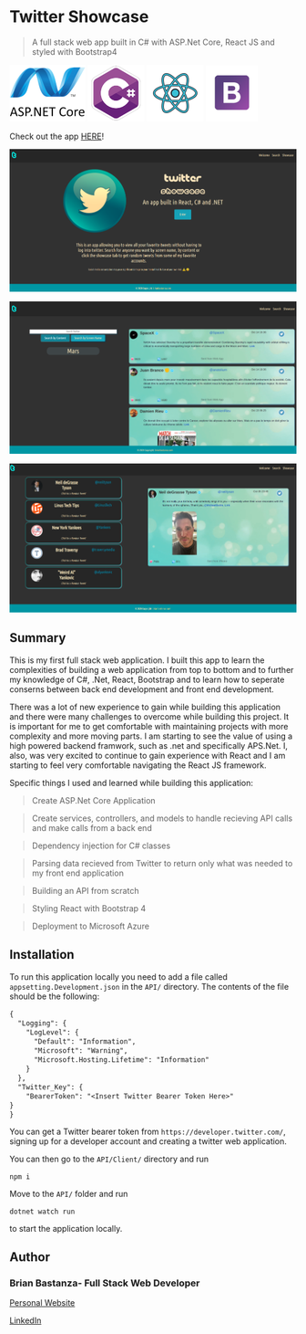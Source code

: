 # Twitter Showcase

> A full stack web app built in C# with ASP.Net Core, React JS and styled with Bootstrap4

![dotnet](ReadmeImages/dotnetcore.png)
![csharp](ReadmeImages/c_sharp.png)
![html](ReadmeImages/react.png)
![css](ReadmeImages/bootstrap.png)

Check out the app [HERE](https://twittershowcase.azurewebsites.net/)!

![Screenshot](ReadmeImages/screenshot.png)

![Screenshot3](ReadmeImages/screenshot3.png)

![Screenshot2](ReadmeImages/screenshot2.png)

## Summary

This is my first full stack web application. I built this app to learn the complexities of building a web application from top to bottom and to further my knowledge of C#, .Net, React, Bootstrap and to learn how to seperate conserns between back end development and front end development.

There was a lot of new experience to gain while building this application and there were many challenges to overcome while building this project. It is important for me to get comfortable with maintaining projects with more complexity and more moving parts. I am starting to see the value of using a high powered backend framwork, such as .net and specifically APS.Net. I, also, was very excited to continue to gain experience with React and I am starting to feel very comfortable navigating the React JS framework.

Specific things I used and learned while building this application:

> Create ASP.Net Core Application

> Create services, controllers, and models to handle recieving API calls and make calls from a back end

> Dependency injection for C# classes

> Parsing data recieved from Twitter to return only what was needed to my front end application

> Building an API from scratch

> Styling React with Bootstrap 4

> Deployment to Microsoft Azure

## Installation

To run this application locally you need to add a file called `appsetting.Development.json` in the `API/` directory. The contents of the file should be the following:

```
{
  "Logging": {
    "LogLevel": {
      "Default": "Information",
      "Microsoft": "Warning",
      "Microsoft.Hosting.Lifetime": "Information"
    }
  },
  "Twitter_Key": {
    "BearerToken": "<Insert Twitter Bearer Token Here>"
}
}
```

You can get a Twitter bearer token from `https://developer.twitter.com/`, signing up for a developer account and creating a twitter web application.

You can then go to the `API/Client/` directory and run

```
npm i
```

Move to the `API/` folder and run

```
dotnet watch run
```

to start the application locally.

## Author

### Brian Bastanza- Full Stack Web Developer

[Personal Website](https://www.brianbastanza.me/)

[LinkedIn](www.linkedin.com/in/brian-bastanza-9035397b)
